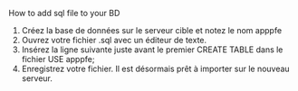 How to add sql file to your BD
1. Créez la base de données sur le serveur cible et notez le nom apppfe
2. Ouvrez votre fichier .sql avec un éditeur de texte.
3. Insérez la ligne suivante juste avant le premier CREATE TABLE dans le fichier USE apppfe;
4. Enregistrez votre fichier. Il est désormais prêt à importer sur le nouveau serveur.




